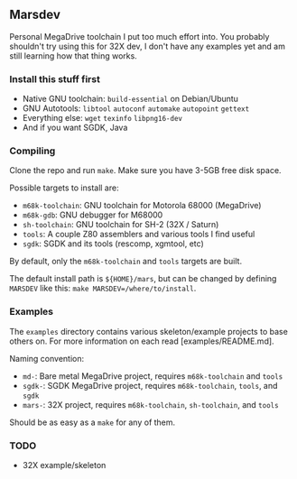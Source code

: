 ## Marsdev

Personal MegaDrive toolchain I put too much effort into.
You probably shouldn't try using this for 32X dev, 
I don't have any examples yet and am still learning how that thing works.


### Install this stuff first

 * Native GNU toolchain: `build-essential` on Debian/Ubuntu
 * GNU Autotools: `libtool` `autoconf` `automake` `autopoint` `gettext`
 * Everything else: `wget` `texinfo` `libpng16-dev`
 * And if you want SGDK, Java


### Compiling

Clone the repo and run `make`. Make sure you have 3-5GB free disk space.

Possible targets to install are:
 * `m68k-toolchain`: GNU toolchain for Motorola 68000 (MegaDrive)
 * `m68k-gdb`: GNU debugger for M68000
 * `sh-toolchain`: GNU toolchain for SH-2 (32X / Saturn)
 * `tools`: A couple Z80 assemblers and various tools I find useful
 * `sgdk`: SGDK and its tools (rescomp, xgmtool, etc)

By default, only the `m68k-toolchain` and `tools` targets are built.

The default install path is `${HOME}/mars`, but can be changed by defining `MARSDEV`
like this: `make MARSDEV=/where/to/install`.


### Examples

The `examples` directory contains various skeleton/example projects to base others on.
For more information on each read [examples/README.md].

Naming convention:
 * `md-`: Bare metal MegaDrive project, requires `m68k-toolchain` and `tools`
 * `sgdk-`: SGDK MegaDrive project, requires `m68k-toolchain`, `tools`, and `sgdk`
 * `mars-`: 32X project, requires `m68k-toolchain`, `sh-toolchain`, and `tools`

Should be as easy as a `make` for any of them.


### TODO

 * 32X example/skeleton
